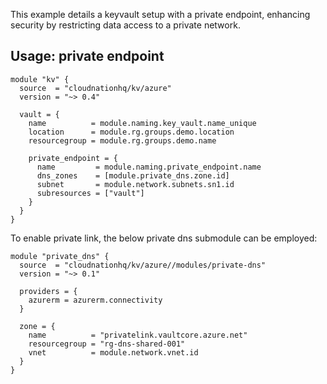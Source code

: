 This example details a keyvault setup with a private endpoint, enhancing security by restricting data access to a private network.

## Usage: private endpoint

```hcl
module "kv" {
  source  = "cloudnationhq/kv/azure"
  version = "~> 0.4"

  vault = {
    name          = module.naming.key_vault.name_unique
    location      = module.rg.groups.demo.location
    resourcegroup = module.rg.groups.demo.name

    private_endpoint = {
      name         = module.naming.private_endpoint.name
      dns_zones    = [module.private_dns.zone.id]
      subnet       = module.network.subnets.sn1.id
      subresources = ["vault"]
    }
  }
}
```

To enable private link, the below private dns submodule can be employed:

```hcl
module "private_dns" {
  source  = "cloudnationhq/kv/azure//modules/private-dns"
  version = "~> 0.1"

  providers = {
    azurerm = azurerm.connectivity
  }

  zone = {
    name          = "privatelink.vaultcore.azure.net"
    resourcegroup = "rg-dns-shared-001"
    vnet          = module.network.vnet.id
  }
}
```

